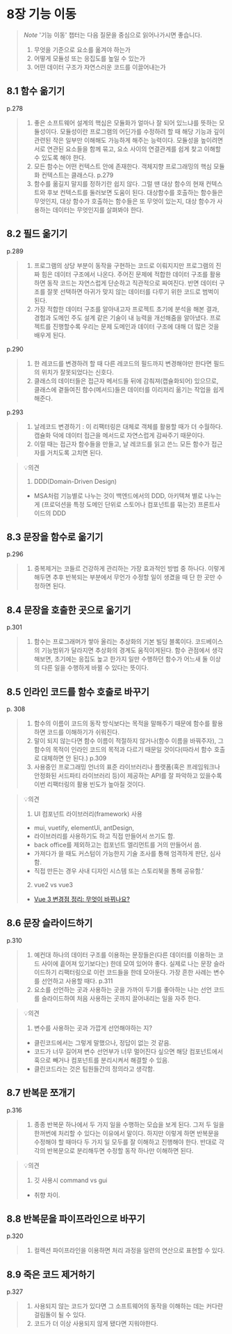 # 8장 기능 이동

> *Note* '기능 이동' 챕터는 다음 질문을 중심으로 읽어나가시면 좋습니다.
> 1. 무엇을 기준으로 요소를 옮겨야 하는가
> 2. 어떻게 모듈성 또는 응집도를 높일 수 있는가
> 3. 어떤 데이터 구조가 자연스러운 코드를 이끌어내는가

## 8.1 함수 옮기기
p.278
> 1.  좋은 소프트웨어 설계의 핵심은 모듈화가 얼마나 잘 되어 있느냐를 뜻하는 모듈성이다. 모듈성이란 프로그램의 어딘가를 수정하려 할 때 해당 기능과 깊이 관련된 작은 일부만 이해해도 가능하게 해주는 능력이다. 모듈성을 높이려면 서로 연관된 요소들을 함께 묶고, 요소 사이의 연결관계를 쉽게 찾고 이해할 수 있도록 해야 한다.
> 2. 모든 함수는 어떤 컨텍스트 안에 존재한다. 객체지향 프로그래밍의 핵심 모듈화 컨텍스트는 클래스다.
p.279
> 1. 함수를 옮길지 말지를 정하기란 쉽지 않다. 그럴 땐 대상 함수의 현재 컨텍스트와 후보 컨텍스트를 둘러보면 도움이 된다. 대상함수를 호출하는 함수들은 무엇인지, 대상 함수가 호출하는 함수들은 또 무엇이 있는지, 대상 함수가 사용하는 데이터는 무엇인지를 살펴봐야 한다.
## 8.2 필드 옮기기
p.289
> 1. 프로그램의 상당 부분이 동작을 구현하는 코드로 이뤄지지만 프로그램의 진짜 힘은 데이터 구조에서 나온다. 주어진 문제에 적합한 데이터 구조를 활용하면 동작 코드는 자연스럽게 단순하고 직관적으로 짜여진다. 반면 데이터 구조를 잘못 선택하면 아귀가 맞지 않는 데이터를 다루기 위한 코드로 범벅이 된다.
> 2. 가장 적합한 데이터 구조를 알아내고자 프로젝트 초기에 분석을 해본 결과, 경험과 도메인 주도 설계 같은 기술이 내 능력을 개선해줌을 알아냈다. 프로젝트를 진행할수록 우리는 문제 도메인과 데이터 구조에 대해 더 많은 것을 배우게 된다.

p.290
> 1. 한 레코드를 변경하려 할 때 다른 레코드의 필드까지 변경해야만 한다면 필드의 위치가 잘못되었다는 신호다.
> 2. 클래스의 데이터들은 접근자 메서드들 뒤에 감춰져(캡슐화되어) 있으므로, 클래스에 곁들여진 함수(메서드)들은 데이터를 이리저리 옮기는 작업을 쉽게 해준다.

p.293
> 1. 날레코드 변경하기 : 이 리팩터링은 대체로 객체를 활용할 때가 더 수월하다. 캡슐화 덕에 데이터 접근을 메서드로 자연스럽게 감싸주기 때문이다.
> 2. 이럴 때는 접근자 함수들을 만들고, 날 레코드를 읽고 쓴느 모든 함수가 접근자를 거치도록 고치면 된다.

> 💡의견
> 1. DDD(Domain-Driven Design)
> 	- MSA처럼 기능별로 나누는 것이 백엔드에서의 DDD, 아키텍쳐 별로 나누는 게 (프로덕션을 특정 도메인 단위로 스토어나 컴포넌트를 묶는것) 프론트사이드의 DDD

## 8.3 문장을 함수로 옮기기
p.296
> 1. 중복제거는 코들르 건강하게 관리하는 가장 효과적인 방법 중 하나다. 이렇게 해두면 추후 반복되는 부분에서 무언가 수정할 일이 생겼을 때 단 한 곳만 수정하면 된다.
## 8.4 문장을 호출한 곳으로 옮기기
p.301
> 1. 함수는 프로그래머가 쌓아 올리는 추상화의 기본 빌딩 블록이다. 코드베이스의 기능범위가 달라지면 추상화의 경계도 움직이게된다. 함수 관점에서 생각해보면, 초기에는 응집도 높고 한가지 일만 수행하던 함수가 어느새 둘 이상의 다른 일을 수행하게 바뀔 수 있다는 뜻이다.
## 8.5 인라인 코드를 함수 호출로 바꾸기
p. 308
> 1. 함수의 이름이 코드의 동작 방식보다는 목적을 말해주기 때문에 함수를 활용하면 코드를 이해하기가 쉬워진다.
> 2. 말이 되지 않는다면 함수 이름이 적절하지 않거나(함수 이름을 바꿔주자), 그 함수의 목적이 인라인 코드의 목적과 다르기 때문일 것이다(따라서 함수 호출로 대체하면 안 된다.)
p.309
> 1. 사용중인 프로그래밍 언너의 표준 라이브러리나 플랫폼(혹은 프레임워크나 안정화된 서드파티 라이브러리 등)이 제공하는 API를 잘 파악하고 있을수록 이번 리팩터링의 활용 빈도가 높아질 것이다.

> 💡의견
> 1. UI 컴포넌트 라이브러리(framework) 사용
> 	- mui, vuetify, elementUi, antDesign, 
> 	- 라이브러리를 사용하기도 하고 직접 만들어서 쓰기도 함.
> 	- back office를 제외하고는 컴포넌트 엘리먼트를 거의 만들어서 씀.
> 	- 가져다가 쓸 때도 커스텀이 가능한지 기술 조사를 통해 엄격하게 판단, 심사함.
> 	- 직접 만든는 경우 사내 디자인 시스템 또는 스토리북을 통해 공유함.’
> 2. vue2 vs vue3
> 	- [Vue 3 변경점 정리: 무엇이 바뀌나요?](https://velog.io/@bluestragglrVue3-%EB%AC%B4%EC%97%87%EC%9D%B4-%EB%B0%94%EB%80%8C%EB%82%98%EC%9A%94)
## 8.6 문장 슬라이드하기
p.310
> 1. 예컨대 하나의 데이터 구조를 이용하는 문장들은(다른 데이터를 이용하는 코드 사이에 흩어져 있기보다는) 한데 모여 있어야 좋다. 실제로 나는 문장 슬라이드하기 리팩터링으로 이런 코드들을 한데 모아둔다. 가장 흔한 사례는 변수를 선언하고 사용할 때다.
p.311
> 1. 요소를 선언하는 곳과 사용하는 곳을 가까이 두기를 좋아하는 나는 선언 코드를 슬라이드하여 처음 사용하는 곳까지 끌어내리는 일을 자주 한다.

> 💡의견
> 1. 변수를 사용하는 곳과 가깝게 선언해야하는 지?
> 	- 클린코드에서는 그렇게 말했으나, 정답이 없는 것 같음.
> 	- 코드가 너무 길어져 변수 선언부가 너무 멀어진다 싶으면 해당 컴포넌트에서 훅으로 빼거나 컴포넌트를 분리시켜서 해결할 수 있음.
> 	- 클린코드라는 것은 팀원들간의 정의라고 생각함.
## 8.7 반복문 쪼개기
p.316
> 1.  종종 반복문 하나에서 두 가지 일을 수행하는 모습을 보게 된다. 그저 두 일을 한꺼번에 처리할 수 있다는 이유에서 말이다. 하지만 이렇게 하면 반복문을 수정해야 할 때마다 두 가지 일 모두를 잘 이해하고 진행해야 한다. 반대로 각각의 반복문으로 분리해두면 수정할 동작 하나만 이해하면 된다.

> 💡의견
> 1.  깃 사용시 command vs gui
> 	- 취향 차이.
## 8.8 반복문을 파이프라인으로 바꾸기
p.320
> 1. 컬렉션 파이프라인을 이용하면 처리 과정을 일련의 연산으로 표현할 수 있다.
## 8.9 죽은 코드 제거하기
p.327
> 1. 사용되지 않는 코드가 있다면 그 소프트웨어의 동작을 이해하는 데는 커다란 걸림돌이 될 수 있다.
> 2. 코드가 더 이상 사용되지 않게 됐다면 지워야한다.